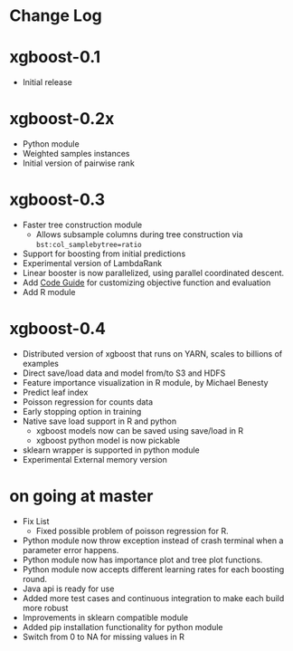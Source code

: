 Change Log
==========

xgboost-0.1
===========
* Initial release

xgboost-0.2x
============
* Python module
* Weighted samples instances
* Initial version of pairwise rank

xgboost-0.3
===========
* Faster tree construction module
  - Allows subsample columns during tree construction via ```bst:col_samplebytree=ratio```
* Support for boosting from initial predictions
* Experimental version of LambdaRank
* Linear booster is now parallelized, using parallel coordinated descent.
* Add [Code Guide](src/README.md) for customizing objective function and evaluation
* Add R module

xgboost-0.4
===========
* Distributed version of xgboost that runs on YARN, scales to billions of examples
* Direct save/load data and model from/to S3 and HDFS
* Feature importance visualization in R module, by Michael Benesty
* Predict leaf index
* Poisson regression for counts data
* Early stopping option in training
* Native save load support in R and python
  - xgboost models now can be saved using save/load in R
  - xgboost python model is now pickable
* sklearn wrapper is supported in python module
* Experimental External memory version

on going at master
==================
* Fix List
  - Fixed possible problem of poisson regression for R.
* Python module now throw exception instead of crash terminal when a parameter error happens.
* Python module now has importance plot and tree plot functions.
* Python module now accepts different learning rates for each boosting round.
* Java api is ready for use
* Added more test cases and continuous integration to make each build more robust
* Improvements in sklearn compatible module
* Added pip installation functionality for python module
* Switch from 0 to NA for missing values in R
